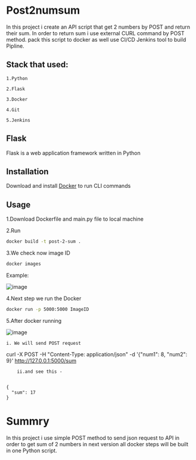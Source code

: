 # Post2numsum

In this project i create an API script that get 2 numbers by POST and return their sum.
In order to return sum i use external CURL command by POST method.
pack this script to docker as well use CI/CD Jenkins tool to build Pipline.

## Stack that used:

    1.Python

    2.Flask

    3.Docker

    4.Git

    5.Jenkins

## Flask

Flask is a web application framework written in Python

## Installation


Download and install [Docker](https://docs.docker.com/desktop/install/windows-install) to run CLI commands

## Usage

   1.Download Dockerfile and main.py file to local machine
 
   2.Run 
   ```bash
docker build -t post-2-sum .
```
   3.We check now image ID
   ```bash
docker images
```
   Example:
   
   ![image](https://user-images.githubusercontent.com/51639685/212790542-221e89cc-c091-43f5-b9c0-1224e3dc063c.png)

   4.Next step we run the Docker
   ```bash
docker run -p 5000:5000 ImageID
```
   5.After docker running
   
   ![image](https://user-images.githubusercontent.com/51639685/212790897-e218af3a-5c6c-43da-b808-e5b115472c92.png)
   
    i. We will send POST request

    
 curl -X POST -H "Content-Type: application/json" -d '{"num1": 8, "num2": 9}' http://127.0.0.1:5000/sum  
```
    ii.and see this -
    
    
{          
  "sum": 17
} 
```

# Summry
  
  In this project i use simple POST method to send json request to API in order to get sum of 2 numbers in next version all docker steps will be built in
  one Python script.
